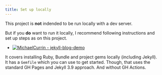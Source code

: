 ```yaml
---
title: Set up locally
---
```


This project is **not** indended to be run locally with a dev server.

But if you **do** want to run it locally, I recommend following instructions and set up steps as on this project.

- [![MichaelCurrin - jekyll-blog-demo](https://img.shields.io/static/v1?label=MichaelCurrin&message=jekyll-blog-demo&color=blue&logo=github)](https://github.com/MichaelCurrin/jekyll-blog-demo)

It covers installing Ruby, Bundle and project gems locally (including Jekyll). It has a `Gemfile` which you can use to get started. Though, that uses the standard GH Pages and Jekyll 3.9 approach. And without GH Actions.
